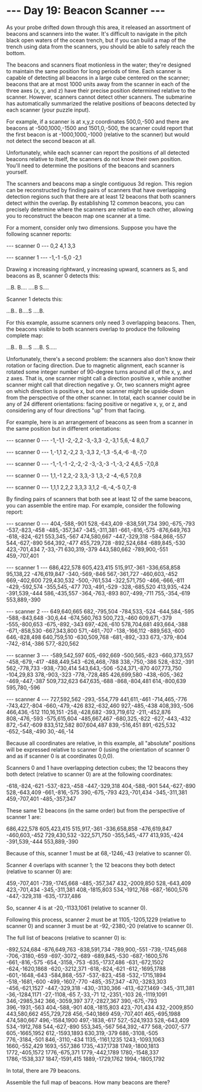 # --- Day 19: Beacon Scanner ---

   As your probe drifted down through this area, it released an assortment of
   beacons and scanners into the water. It's difficult to navigate in the
   pitch black open waters of the ocean trench, but if you can build a map of
   the trench using data from the scanners, you should be able to safely
   reach the bottom.

   The beacons and scanners float motionless in the water; they're designed
   to maintain the same position for long periods of time. Each scanner is
   capable of detecting all beacons in a large cube centered on the scanner;
   beacons that are at most 1000 units away from the scanner in each of the
   three axes (x, y, and z) have their precise position determined relative
   to the scanner. However, scanners cannot detect other scanners. The
   submarine has automatically summarized the relative positions of beacons
   detected by each scanner (your puzzle input).

   For example, if a scanner is at x,y,z coordinates 500,0,-500 and there are
   beacons at -500,1000,-1500 and 1501,0,-500, the scanner could report that
   the first beacon is at -1000,1000,-1000 (relative to the scanner) but
   would not detect the second beacon at all.

   Unfortunately, while each scanner can report the positions of all detected
   beacons relative to itself, the scanners do not know their own position.
   You'll need to determine the positions of the beacons and scanners
   yourself.

   The scanners and beacons map a single contiguous 3d region. This region
   can be reconstructed by finding pairs of scanners that have overlapping
   detection regions such that there are at least 12 beacons that both
   scanners detect within the overlap. By establishing 12 common beacons, you
   can precisely determine where the scanners are relative to each other,
   allowing you to reconstruct the beacon map one scanner at a time.

   For a moment, consider only two dimensions. Suppose you have the following
   scanner reports:

 --- scanner 0 ---
 0,2
 4,1
 3,3

 --- scanner 1 ---
 -1,-1
 -5,0
 -2,1

   Drawing x increasing rightward, y increasing upward, scanners as S, and
   beacons as B, scanner 0 detects this:

 ...B.
 B....
 ....B
 S....

   Scanner 1 detects this:

 ...B..
 B....S
 ....B.

   For this example, assume scanners only need 3 overlapping beacons. Then,
   the beacons visible to both scanners overlap to produce the following
   complete map:

 ...B..
 B....S
 ....B.
 S.....

   Unfortunately, there's a second problem: the scanners also don't know
   their rotation or facing direction. Due to magnetic alignment, each
   scanner is rotated some integer number of 90-degree turns around all of
   the x, y, and z axes. That is, one scanner might call a direction positive
   x, while another scanner might call that direction negative y. Or, two
   scanners might agree on which direction is positive x, but one scanner
   might be upside-down from the perspective of the other scanner. In total,
   each scanner could be in any of 24 different orientations: facing positive
   or negative x, y, or z, and considering any of four directions "up" from
   that facing.

   For example, here is an arrangement of beacons as seen from a scanner in
   the same position but in different orientations:

 --- scanner 0 ---
 -1,-1,1
 -2,-2,2
 -3,-3,3
 -2,-3,1
 5,6,-4
 8,0,7

 --- scanner 0 ---
 1,-1,1
 2,-2,2
 3,-3,3
 2,-1,3
 -5,4,-6
 -8,-7,0

 --- scanner 0 ---
 -1,-1,-1
 -2,-2,-2
 -3,-3,-3
 -1,-3,-2
 4,6,5
 -7,0,8

 --- scanner 0 ---
 1,1,-1
 2,2,-2
 3,3,-3
 1,3,-2
 -4,-6,5
 7,0,8

 --- scanner 0 ---
 1,1,1
 2,2,2
 3,3,3
 3,1,2
 -6,-4,-5
 0,7,-8

   By finding pairs of scanners that both see at least 12 of the same
   beacons, you can assemble the entire map. For example, consider the
   following report:

 --- scanner 0 ---
 404,-588,-901
 528,-643,409
 -838,591,734
 390,-675,-793
 -537,-823,-458
 -485,-357,347
 -345,-311,381
 -661,-816,-575
 -876,649,763
 -618,-824,-621
 553,345,-567
 474,580,667
 -447,-329,318
 -584,868,-557
 544,-627,-890
 564,392,-477
 455,729,728
 -892,524,684
 -689,845,-530
 423,-701,434
 7,-33,-71
 630,319,-379
 443,580,662
 -789,900,-551
 459,-707,401

 --- scanner 1 ---
 686,422,578
 605,423,415
 515,917,-361
 -336,658,858
 95,138,22
 -476,619,847
 -340,-569,-846
 567,-361,727
 -460,603,-452
 669,-402,600
 729,430,532
 -500,-761,534
 -322,571,750
 -466,-666,-811
 -429,-592,574
 -355,545,-477
 703,-491,-529
 -328,-685,520
 413,935,-424
 -391,539,-444
 586,-435,557
 -364,-763,-893
 807,-499,-711
 755,-354,-619
 553,889,-390

 --- scanner 2 ---
 649,640,665
 682,-795,504
 -784,533,-524
 -644,584,-595
 -588,-843,648
 -30,6,44
 -674,560,763
 500,723,-460
 609,671,-379
 -555,-800,653
 -675,-892,-343
 697,-426,-610
 578,704,681
 493,664,-388
 -671,-858,530
 -667,343,800
 571,-461,-707
 -138,-166,112
 -889,563,-600
 646,-828,498
 640,759,510
 -630,509,768
 -681,-892,-333
 673,-379,-804
 -742,-814,-386
 577,-820,562

 --- scanner 3 ---
 -589,542,597
 605,-692,669
 -500,565,-823
 -660,373,557
 -458,-679,-417
 -488,449,543
 -626,468,-788
 338,-750,-386
 528,-832,-391
 562,-778,733
 -938,-730,414
 543,643,-506
 -524,371,-870
 407,773,750
 -104,29,83
 378,-903,-323
 -778,-728,485
 426,699,580
 -438,-605,-362
 -469,-447,-387
 509,732,623
 647,635,-688
 -868,-804,481
 614,-800,639
 595,780,-596

 --- scanner 4 ---
 727,592,562
 -293,-554,779
 441,611,-461
 -714,465,-776
 -743,427,-804
 -660,-479,-426
 832,-632,460
 927,-485,-438
 408,393,-506
 466,436,-512
 110,16,151
 -258,-428,682
 -393,719,612
 -211,-452,876
 808,-476,-593
 -575,615,604
 -485,667,467
 -680,325,-822
 -627,-443,-432
 872,-547,-609
 833,512,582
 807,604,487
 839,-516,451
 891,-625,532
 -652,-548,-490
 30,-46,-14

   Because all coordinates are relative, in this example, all "absolute"
   positions will be expressed relative to scanner 0 (using the orientation
   of scanner 0 and as if scanner 0 is at coordinates 0,0,0).

   Scanners 0 and 1 have overlapping detection cubes; the 12 beacons they
   both detect (relative to scanner 0) are at the following coordinates:

 -618,-824,-621
 -537,-823,-458
 -447,-329,318
 404,-588,-901
 544,-627,-890
 528,-643,409
 -661,-816,-575
 390,-675,-793
 423,-701,434
 -345,-311,381
 459,-707,401
 -485,-357,347

   These same 12 beacons (in the same order) but from the perspective of
   scanner 1 are:

 686,422,578
 605,423,415
 515,917,-361
 -336,658,858
 -476,619,847
 -460,603,-452
 729,430,532
 -322,571,750
 -355,545,-477
 413,935,-424
 -391,539,-444
 553,889,-390

   Because of this, scanner 1 must be at 68,-1246,-43 (relative to scanner
   0).

   Scanner 4 overlaps with scanner 1; the 12 beacons they both detect
   (relative to scanner 0) are:

 459,-707,401
 -739,-1745,668
 -485,-357,347
 432,-2009,850
 528,-643,409
 423,-701,434
 -345,-311,381
 408,-1815,803
 534,-1912,768
 -687,-1600,576
 -447,-329,318
 -635,-1737,486

   So, scanner 4 is at -20,-1133,1061 (relative to scanner 0).

   Following this process, scanner 2 must be at 1105,-1205,1229 (relative to
   scanner 0) and scanner 3 must be at -92,-2380,-20 (relative to scanner 0).

   The full list of beacons (relative to scanner 0) is:

 -892,524,684
 -876,649,763
 -838,591,734
 -789,900,-551
 -739,-1745,668
 -706,-3180,-659
 -697,-3072,-689
 -689,845,-530
 -687,-1600,576
 -661,-816,-575
 -654,-3158,-753
 -635,-1737,486
 -631,-672,1502
 -624,-1620,1868
 -620,-3212,371
 -618,-824,-621
 -612,-1695,1788
 -601,-1648,-643
 -584,868,-557
 -537,-823,-458
 -532,-1715,1894
 -518,-1681,-600
 -499,-1607,-770
 -485,-357,347
 -470,-3283,303
 -456,-621,1527
 -447,-329,318
 -430,-3130,366
 -413,-627,1469
 -345,-311,381
 -36,-1284,1171
 -27,-1108,-65
 7,-33,-71
 12,-2351,-103
 26,-1119,1091
 346,-2985,342
 366,-3059,397
 377,-2827,367
 390,-675,-793
 396,-1931,-563
 404,-588,-901
 408,-1815,803
 423,-701,434
 432,-2009,850
 443,580,662
 455,729,728
 456,-540,1869
 459,-707,401
 465,-695,1988
 474,580,667
 496,-1584,1900
 497,-1838,-617
 527,-524,1933
 528,-643,409
 534,-1912,768
 544,-627,-890
 553,345,-567
 564,392,-477
 568,-2007,-577
 605,-1665,1952
 612,-1593,1893
 630,319,-379
 686,-3108,-505
 776,-3184,-501
 846,-3110,-434
 1135,-1161,1235
 1243,-1093,1063
 1660,-552,429
 1693,-557,386
 1735,-437,1738
 1749,-1800,1813
 1772,-405,1572
 1776,-675,371
 1779,-442,1789
 1780,-1548,337
 1786,-1538,337
 1847,-1591,415
 1889,-1729,1762
 1994,-1805,1792

   In total, there are 79 beacons.

   Assemble the full map of beacons. How many beacons are there?

